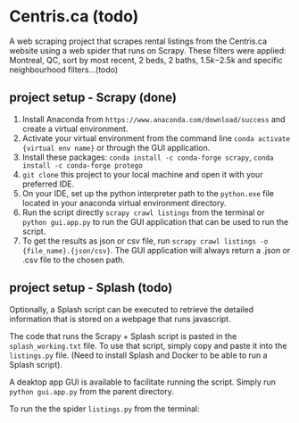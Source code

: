 # Centris.ca (todo)
A web scraping project that scrapes rental listings from the Centris.ca website using a web spider that runs on Scrapy. These filters were applied: Montreal, QC, sort by most recent, 2 beds, 2 baths, $1.5k-$2.5k and specific neighbourhood filters...(todo)

## project setup - Scrapy (done)
1. Install Anaconda from `https://www.anaconda.com/download/success` and create a virtual environment.
2. Activate your virtual environment from the command line `conda activate {virtual env name}` or through the GUI application.
3. Install these packages: `conda install -c conda-forge scrapy`, `conda install -c conda-forge protego`
4. `git clone` this project to your local machine and open it with your preferred IDE.
5. On your IDE, set up the python interpreter path to the `python.exe` file located in your anaconda virtual environment directory.
7. Run the script directly `scrapy crawl listings` from the terminal or `python gui.app.py` to run the GUI application that can be used to run the script.
8. To get the results as json or csv file, run `scrapy crawl listings -o {file_name}.{json/csv}`. The GUI application will always return a .json or .csv file to the chosen path.

## project setup - Splash (todo)
Optionally, a Splash script can be executed to retrieve the detailed information that is stored on a webpage that runs javascript. 

The code that runs the Scrapy + Splash script is pasted in the `splash_working.txt` file. To use that script, simply copy and paste it into the `listings.py` file. (Need to install Splash and Docker to be able to run a Splash script).

A deaktop app GUI is available to facilitate running the script. Simply run `python gui.app.py` from the parent directory.

To run the the spider `listings.py` from the terminal:

